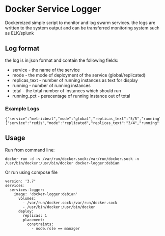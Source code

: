 # Docker Service Logger
Dockereized simple script to monitor and log swarm services. the logs are written to the system output and can be transferred monitoring system such as ELK/splunk

## Log format
the log is in json format and contain the following fields:
* service - the name of the service
* mode - the mode of deployment of the service (global/replicated)
* replicas_text - number of running instances as text for display
* running - number of running instances
* total - the total number of instances which should run
* running_pct - perecentage of running instance out of total

### Example Logs 
```
{"service":"metricbeat","mode":"global","replicas_text":"5/5","running":5,"total":5,"running_pct":1}
{"service":"redis","mode":"replicated","replicas_text":"3/4","running":3,"total":4,"running_pct":0.75}
```

## Usage
Run from command line:
```
docker run -d -v /var/run/docker.sock:/var/run/docker.sock -v /usr/bin/docker:/usr/bin/docker docker-logger:debian
```
Or run using compose file
```
version: '3.7'
services:
  services-logger:
    image: 'docker-logger:debian'
      volumes:
        - /var/run/docker.sock:/var/run/docker.sock
        - /usr/bin/docker:/usr/bin/docker
      deploy:
        replicas: 1
        placement:
          constraints:
            - node.role == manager
```
